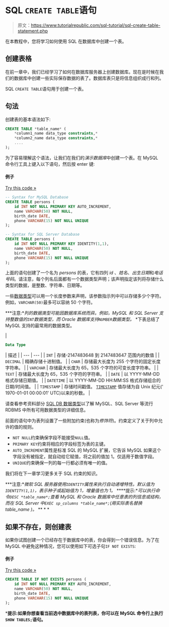 # SQL `CREATE TABLE`语句

> 原文：<https://www.tutorialrepublic.com/sql-tutorial/sql-create-table-statement.php>

在本教程中，您将学习如何使用 SQL 在数据库中创建一个表。

## 创建表格

在前一章中，我们已经学习了如何在数据库服务器上创建数据库。现在是时候在我们的数据库中创建一些实际保存数据的表了。数据库表只是将信息组织成行和列。

SQL `CREATE TABLE`语句用于创建一个表。

## 句法

创建表的基本语法如下:

```sql
CREATE TABLE *table_name* (
    *column1_name data_type constraints,*
    *column2_name data_type constraints,*
    ....
);

```

为了容易理解这个语法，让我们在我们的*演示数据库*中创建一个表。在 MySQL 命令行工具上键入以下语句，然后按 enter 键:

#### 例子

[Try this code »](../codelab.php?topic=sql&file=create-table "Try this code using online Editor")

```sql
-- Syntax for MySQL Database 
CREATE TABLE persons (
    id INT NOT NULL PRIMARY KEY AUTO_INCREMENT,
    name VARCHAR(50) NOT NULL,
    birth_date DATE,
    phone VARCHAR(15) NOT NULL UNIQUE
);

-- Syntax for SQL Server Database 
CREATE TABLE persons (
    id INT NOT NULL PRIMARY KEY IDENTITY(1,1),
    name VARCHAR(50) NOT NULL,
    birth_date DATE,
    phone VARCHAR(15) NOT NULL UNIQUE
);
```

上面的语句创建了一个名为 *persons* 的表，它有四列 *id* 、*姓名*、*出生日期*和*电话号码*。请注意，每个列名后面都有一个数据类型声明；该声明指定该列将存储什么类型的数据，是整数、字符串、日期等。

一些[数据类型](../sql-reference/mysql-data-types.php)可以用一个长度参数来声明，该参数指示列中可以存储多少个字符。例如，`VARCHAR(50)`最多可以容纳 50 个字符。

 ***注意:**列的数据类型可能因数据库系统而异。例如，MySQL 和 SQL Server 支持整数值的`INT`数据类型，而 Oracle 数据库支持`NUMBER`数据类型。*  *下表总结了 MySQL 支持的最常用的数据类型。

| 

```sql
Data Type      
```

 | 描述 |
| --- | --- |
| `INT` | 存储-2147483648 到 2147483647 范围内的数值 |
| `DECIMAL` | 精确存储十进制值。 |
| `CHAR` | 存储最大长度为 255 个字符的固定长度字符串。 |
| `VARCHAR` | 存储最大长度为 65，535 个字符的可变长度字符串。 |
| `TEXT` | 存储最大长度为 65，535 个字符的字符串。 |
| `DATE` | 以 YYYY-MM-DD 格式存储日期值。 |
| `DATETIME` | 以 YYYY-MM-DD HH:MM:SS 格式存储组合的日期/时间值。 |
| `TIMESTAMP` | 存储时间戳值。 [`TIMESTAMP`](../sql-reference/mysql-data-types.php#datetime-and-timestamp) 值存储为自 Unix 纪元(' 1970-01-01 00:00:01' UTC)以来的秒数。 |

请查看参考资料部分 [SQL DB 数据类型](../sql-reference/mysql-data-types.php)以了解 MySQL、SQL Server 等流行 RDBMS 中所有可用数据类型的详细信息。

前面的语句中为表列设置了一些附加约束(也称为*修饰符*)。约束定义了关于列中允许的值的规则。

*   `NOT NULL`约束确保字段不能接受`NULL`值。
*   `PRIMARY KEY`约束将相应的字段标签为表的主键。
*   `AUTO_INCREMENT`属性是标准 SQL 的 MySQL 扩展，它告诉 MySQL 如果这个字段没有被指定，就自动给它赋值，将之前的值加 1。仅适用于数值字段。
*   `UNIQUE`约束确保一列的每一行都必须有唯一的值。

我们将在下一章学习更多关于 SQL 约束的知识。

 ***注意:**微软 SQL 服务器使用`IDENTITY`属性来执行自动递增特性。默认值为`IDENTITY(1,1)`，表示种子或起始值为 1，增量值也为 1。*  ****提示:**可以执行命令`DESC *table_name*;`查看 MySQL 和 Oracle 数据库中任意表的列信息或结构，而在 SQL Server 中`EXEC sp_columns *table_name*;`(用实际表名替换 *table_name* )。*  ** * *

## 如果不存在，则创建表

如果你试图创建一个已经存在于数据库中的表，你会得到一个错误信息。为了在 MySQL 中避免这种情况，您可以使用如下可选子句`IF NOT EXISTS`:

#### 例子

[Try this code »](../codelab.php?topic=sql&file=create-table-if-not-exists "Try this code using online Editor")

```sql
CREATE TABLE IF NOT EXISTS persons (
    id INT NOT NULL PRIMARY KEY AUTO_INCREMENT,
    name VARCHAR(50) NOT NULL,
    birth_date DATE,
    phone VARCHAR(15) NOT NULL UNIQUE
);
```

 ***提示:**如果你想查看当前选中数据库中的表列表，你可以在 MySQL 命令行上执行`SHOW TABLES;`语句。****